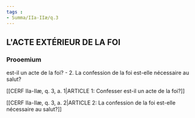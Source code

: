 ```yaml
---
tags : 
- Summa/IIa-IIæ/q.3
---
```


## L'ACTE EXTÉRIEUR DE LA FOI

### Prooemium

est-il un acte de la foi? - 2. La confession de la foi est-elle nécessaire au salut? 

[[CERF IIa-IIæ, q. 3, a. 1|ARTICLE 1: Confesser est-il un acte de la foi?]]

[[CERF IIa-IIæ, q. 3, a. 2|ARTICLE 2: La confession de la foi est-elle nécessaire au salut?]]

